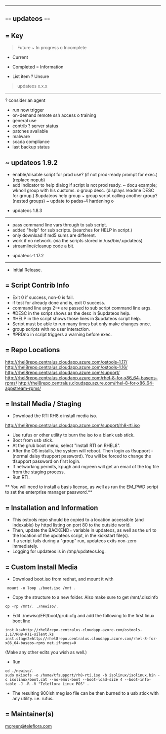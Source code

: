 --------------
-- updateos --
--------------

= Key
-----
> Future 
~ In progress
o Incomplete
* Current
+ Completed
= Information
- List item
? Unsure


> updateos x.x.x
----------------
? consider an agent
  - run now trigger
  - on-demand remote ssh access
o training
  - general use
  - contrib
? server status
  - patches available
  - malware
  - scada compliance
  - last backup status


~ updateos 1.9.2
----------------
+ enable/disable script for prod use? (if not prod-ready prompt for exec.) (replace nopub)
+ add indicator to help dialog if script is not prod ready.
~ docu example; wknoll group with his customs.
o group desc. (displays readme DESC for group.) $updateos help group
~ group script calling another group? (nested groups)
~ update to padss-4 hardening 
o 


* updateos 1.8.3
----------------
+ pass command line vars through to sub script.
+ added "help" for sub scripts. (searches for HELP in script.)
+ only download if md5 sums are different.
+ work if no network. (via the scripts stored in /usr/bin/.updateos)
+ streamline/cleanup code a bit. 


* updateos-1.17.2
-----------------
- Initial Release.


= Script Contrib Info 
---------------------
- Exit 0 if success, non-0 is fail.
- if test for already done and is, exit 0 success.
- command line args 2-* are passed to sub script command line args.
- #DESC in the script shows as the desc in $updateos help.
- #HELP in the script shows those lines in $updateos script help.
- Script must be able to run many times but only make changes once.
- group scripts with no user interaction.
- #PRDno in script triggers a warning before exec.


= Repo Locations
----------------
http://rhel8repo.centralus.cloudapp.azure.com/ostools-1.17/
http://rhel8repo.centralus.cloudapp.azure.com/ostools-1.16/
http://rhel8repo.centralus.cloudapp.azure.com/support/
http://rhel8repo.centralus.cloudapp.azure.com/rhel-8-for-x86_64-baseos-rpms/
http://rhel8repo.centralus.cloudapp.azure.com/rhel-8-for-x86_64-appstream-rpms/


= Install Media / Staging
-------------------------
- Download the RTI RH8.x install media iso.  

http://rhel8repo.centralus.cloudapp.azure.com/support/rh8-rti.iso

- Use rufus or other utility to burn the iso to a blank usb stick.  
- Boot from usb stick.  
- At the grub boot menu, select "Install RTI on RHEL8".  
- After the OS installs, the system will reboot. Then login as tfsupport - (normal daisy tfsupport password). You will be forced to change the tfsupport password on first login.  
- If networking permits, kpugh and mgreen will get an email of the log file from the staging process.  
- Run RTI.

** You will need to install a basis license, as well as run the EM_PWD script to set the enterprise manager password.**


= Installation and Information
------------------------------
- This ostools repo should be copied to a location accessible (and indexable) by httpd listing on port 80 to the outside world.
- Then, update the BACKEND= variable in updateos, as well as the url to the location of the updateos script, in the kickstart file(s).
- If a script fails during a "group" run, updateos exits non-zero immediately.
- Logging for updateos is in /tmp/updateos.log.


= Custom Install Media
----------------------
- Download boot.iso from redhat, and mount it with
```
 mount -o loop ./boot.iso /mnt .
```
- Copy the structure to a new folder.  Also make sure to get /mnt/.discinfo
```
cp -rp /mnt/. ./newiso/.
```
- Edit ./newiso/EFI/boot/grub.cfg and add the following to the first linux boot line
```
inst.ks=http://rhel8repo.centralus.cloudapp.azure.com/ostools-1.17/RH8-RTI-silent.ks inst.stage2=http://rhel8repo.centralus.cloudapp.azure.com/rhel-8-for-x86_64-baseos-rpms net.ifnames=0
```
(Make any other edits you wish as well.)
- Run
```
cd ./newiso/.
sudo mkisofs -o /home/tfsupport/rh8-rti.iso -b isolinux/isolinux.bin -c isolinux/boot.cat --no-emul-boot --boot-load-size 4 --boot-info-table -J -R -V "Teleflora Linux POS" .
```
- The resulting 900ish meg iso file can be then burned to a usb stick with any utility. i.e. rufus.


= Maintainer(s)
---------------
mgreen@teleflora.com
